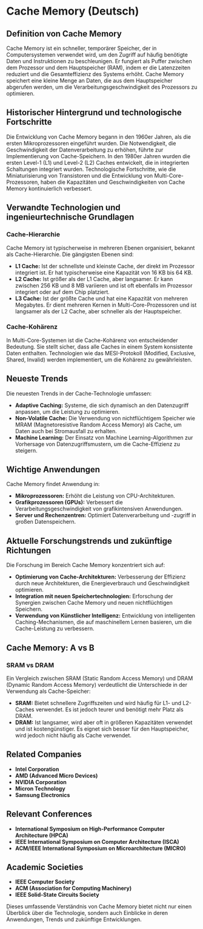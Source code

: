 # Cache Memory (Deutsch)

## Definition von Cache Memory

Cache Memory ist ein schneller, temporärer Speicher, der in Computersystemen verwendet wird, um den Zugriff auf häufig benötigte Daten und Instruktionen zu beschleunigen. Er fungiert als Puffer zwischen dem Prozessor und dem Hauptspeicher (RAM), indem er die Latenzzeiten reduziert und die Gesamteffizienz des Systems erhöht. Cache Memory speichert eine kleine Menge an Daten, die aus dem Hauptspeicher abgerufen werden, um die Verarbeitungsgeschwindigkeit des Prozessors zu optimieren.

## Historischer Hintergrund und technologische Fortschritte

Die Entwicklung von Cache Memory begann in den 1960er Jahren, als die ersten Mikroprozessoren eingeführt wurden. Die Notwendigkeit, die Geschwindigkeit der Datenverarbeitung zu erhöhen, führte zur Implementierung von Cache-Speichern. In den 1980er Jahren wurden die ersten Level-1 (L1) und Level-2 (L2) Caches entwickelt, die in integrierten Schaltungen integriert wurden. Technologische Fortschritte, wie die Miniaturisierung von Transistoren und die Entwicklung von Multi-Core-Prozessoren, haben die Kapazitäten und Geschwindigkeiten von Cache Memory kontinuierlich verbessert.

## Verwandte Technologien und ingenieurtechnische Grundlagen

### Cache-Hierarchie

Cache Memory ist typischerweise in mehreren Ebenen organisiert, bekannt als Cache-Hierarchie. Die gängigsten Ebenen sind:

- **L1 Cache:** Ist der schnellste und kleinste Cache, der direkt im Prozessor integriert ist. Er hat typischerweise eine Kapazität von 16 KB bis 64 KB.
- **L2 Cache:** Ist größer als der L1 Cache, aber langsamer. Er kann zwischen 256 KB und 8 MB variieren und ist oft ebenfalls im Prozessor integriert oder auf dem Chip platziert.
- **L3 Cache:** Ist der größte Cache und hat eine Kapazität von mehreren Megabytes. Er dient mehreren Kernen in Multi-Core-Prozessoren und ist langsamer als der L2 Cache, aber schneller als der Hauptspeicher.

### Cache-Kohärenz

In Multi-Core-Systemen ist die Cache-Kohärenz von entscheidender Bedeutung. Sie stellt sicher, dass alle Caches in einem System konsistente Daten enthalten. Technologien wie das MESI-Protokoll (Modified, Exclusive, Shared, Invalid) werden implementiert, um die Kohärenz zu gewährleisten.

## Neueste Trends

Die neuesten Trends in der Cache-Technologie umfassen:

- **Adaptive Caching:** Systeme, die sich dynamisch an den Datenzugriff anpassen, um die Leistung zu optimieren.
- **Non-Volatile Cache:** Die Verwendung von nichtflüchtigem Speicher wie MRAM (Magnetoresistive Random Access Memory) als Cache, um Daten auch bei Stromausfall zu erhalten.
- **Machine Learning:** Der Einsatz von Machine Learning-Algorithmen zur Vorhersage von Datenzugriffsmustern, um die Cache-Effizienz zu steigern.

## Wichtige Anwendungen

Cache Memory findet Anwendung in:

- **Mikroprozessoren:** Erhöht die Leistung von CPU-Architekturen.
- **Grafikprozessoren (GPUs):** Verbessert die Verarbeitungsgeschwindigkeit von grafikintensiven Anwendungen.
- **Server und Rechenzentren:** Optimiert Datenverarbeitung und -zugriff in großen Datenspeichern.

## Aktuelle Forschungstrends und zukünftige Richtungen

Die Forschung im Bereich Cache Memory konzentriert sich auf:

- **Optimierung von Cache-Architekturen:** Verbesserung der Effizienz durch neue Architekturen, die Energieverbrauch und Geschwindigkeit optimieren.
- **Integration mit neuen Speichertechnologien:** Erforschung der Synergien zwischen Cache Memory und neuen nichtflüchtigen Speichern.
- **Verwendung von Künstlicher Intelligenz:** Entwicklung von intelligenten Caching-Mechanismen, die auf maschinellem Lernen basieren, um die Cache-Leistung zu verbessern.

## Cache Memory: A vs B

### SRAM vs DRAM

Ein Vergleich zwischen SRAM (Static Random Access Memory) und DRAM (Dynamic Random Access Memory) verdeutlicht die Unterschiede in der Verwendung als Cache-Speicher:

- **SRAM:** Bietet schnellere Zugriffszeiten und wird häufig für L1- und L2-Caches verwendet. Es ist jedoch teurer und benötigt mehr Platz als DRAM.
- **DRAM:** Ist langsamer, wird aber oft in größeren Kapazitäten verwendet und ist kostengünstiger. Es eignet sich besser für den Hauptspeicher, wird jedoch nicht häufig als Cache verwendet.

## Related Companies

- **Intel Corporation**
- **AMD (Advanced Micro Devices)**
- **NVIDIA Corporation**
- **Micron Technology**
- **Samsung Electronics**

## Relevant Conferences

- **International Symposium on High-Performance Computer Architecture (HPCA)**
- **IEEE International Symposium on Computer Architecture (ISCA)**
- **ACM/IEEE International Symposium on Microarchitecture (MICRO)**

## Academic Societies

- **IEEE Computer Society**
- **ACM (Association for Computing Machinery)**
- **IEEE Solid-State Circuits Society**

Dieses umfassende Verständnis von Cache Memory bietet nicht nur einen Überblick über die Technologie, sondern auch Einblicke in deren Anwendungen, Trends und zukünftige Entwicklungen.